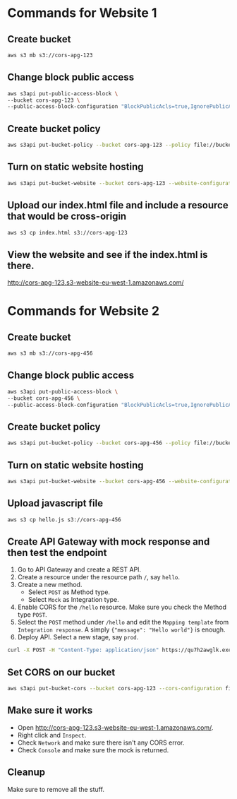 # Commands for Website 1

## Create bucket
```sh
aws s3 mb s3://cors-apg-123
```

## Change block public access
```sh
aws s3api put-public-access-block \
--bucket cors-apg-123 \
--public-access-block-configuration "BlockPublicAcls=true,IgnorePublicAcls=true,BlockPublicPolicy=false,RestrictPublicBuckets=false"
```

## Create bucket policy
```sh
aws s3api put-bucket-policy --bucket cors-apg-123 --policy file://bucket-policy.json
```

## Turn on static website hosting
```sh
aws s3api put-bucket-website --bucket cors-apg-123 --website-configuration file://website.json
```

## Upload our index.html file and include a resource that would be cross-origin
```sh
aws s3 cp index.html s3://cors-apg-123
```

## View the website and see if the index.html is there.
http://cors-apg-123.s3-website-eu-west-1.amazonaws.com/

# Commands for Website 2

## Create bucket
```sh
aws s3 mb s3://cors-apg-456
```

## Change block public access
```sh
aws s3api put-public-access-block \
--bucket cors-apg-456 \
--public-access-block-configuration "BlockPublicAcls=true,IgnorePublicAcls=true,BlockPublicPolicy=false,RestrictPublicBuckets=false"
```

## Create bucket policy
```sh
aws s3api put-bucket-policy --bucket cors-apg-456 --policy file://bucket-policy-2.json
```

## Turn on static website hosting
```sh
aws s3api put-bucket-website --bucket cors-apg-456 --website-configuration file://website.json
```

## Upload javascript file
```sh
aws s3 cp hello.js s3://cors-apg-456
```

## Create API Gateway with mock response and then test the endpoint
1. Go to API Gateway and create a REST API.
2. Create a resource under the resource path `/`, say `hello`.
3. Create a new method.
    - Select `POST` as Method type.
    - Select `Mock` as Integration type.
4. Enable CORS for the `/hello` resource. Make sure you check the Method type `POST`.
5. Select the `POST` method under `/hello` and edit the `Mapping template` from `Integration response`. A simply `{"message": "Hello world"}` is enough.
6. Deploy API. Select a new stage, say `prod`.

```sh
curl -X POST -H "Content-Type: application/json" https://qu7h2awglk.execute-api.eu-west-1.amazonaws.com/prod/hello
```

## Set CORS on our bucket
```sh
aws s3api put-bucket-cors --bucket cors-apg-123 --cors-configuration file://cors.json
```

## Make sure it works
- Open http://cors-apg-123.s3-website-eu-west-1.amazonaws.com/.
- Right click and `Inspect`.
- Check `Network` and make sure there isn't any CORS error.
- Check `Console` and make sure the mock is returned.

## Cleanup
Make sure to remove all the stuff.
